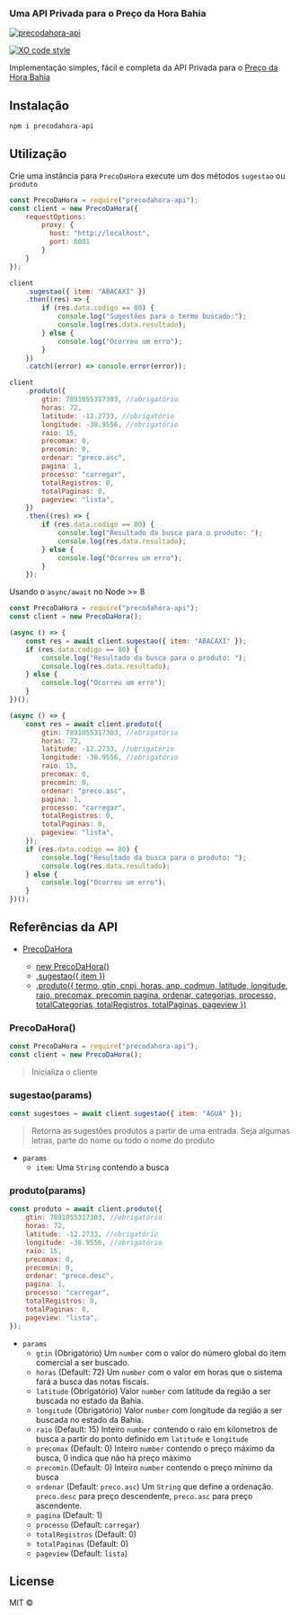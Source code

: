 ### Uma API Privada para o Preço da Hora Bahia

[![precodahora-api](https://circleci.com/gh/Pedneri1/precodahora-api.svg?style=shield)](https://circleci.com/gh/Pedneri1/precodahora-api)

[![XO code style](https://img.shields.io/badge/code_style-XO-5ed9c7.svg)](https://github.com/sindresorhus/xo)

Implementação simples, fácil e completa da API Privada para o [Preço da Hora Bahia](https://precodahora.ba.gov.br/)

## Instalação

```bash
npm i precodahora-api
```

## Utilização

Crie uma instância para `PrecoDaHora` execute um dos métodos `sugestao` ou `produto`

```js
const PrecoDaHora = require("precodahora-api");
const client = new PrecoDaHora({
	requestOptions:
		proxy: {
		  host: "http://localhost",
		  port: 8001
		}
	}
});

client
	.sugestao({ item: "ABACAXI" })
	.then((res) => {
		if (res.data.codigo == 80) {
			console.log("Sugestões para o termo buscado:");
			console.log(res.data.resultado);
		} else {
			console.log("Ocorreu um erro");
		}
	})
	.catch((error) => console.error(error));

client
	.produto({
		gtin: 7891055317303, //obrigatório
		horas: 72,
		latitude: -12.2733, //obrigatório
		longitude: -38.9556, //obrigatório
		raio: 15,
		precomax: 0,
		precomin: 0,
		ordenar: "preco.asc",
		pagina: 1,
		processo: "carregar",
		totalRegistros: 0,
		totalPaginas: 0,
		pageview: "lista",
	})
	.then((res) => {
		if (res.data.codigo == 80) {
			console.log("Resultado da busca para o produto: ");
			console.log(res.data.resultado);
		} else {
			console.log("Ocorreu um erro");
		}
	});
```

Usando o `async/await` no Node >= 8

```js
const PrecoDaHora = require("precodahora-api");
const client = new PrecoDaHora();

(async () => {
	const res = await client.sugestao({ item: "ABACAXI" });
	if (res.data.codigo == 80) {
		console.log("Resultado da busca para o produto: ");
		console.log(res.data.resultado);
	} else {
		console.log("Ocorreu um erro");
	}
})();

(async () => {
	const res = await client.produto({
		gtin: 7891055317303, //obrigatório
		horas: 72,
		latitude: -12.2733, //obrigatório
		longitude: -38.9556, //obrigatório
		raio: 15,
		precomax: 0,
		precomin: 0,
		ordenar: "preco.asc",
		pagina: 1,
		processo: "carregar",
		totalRegistros: 0,
		totalPaginas: 0,
		pageview: "lista",
	});
	if (res.data.codigo == 80) {
		console.log("Resultado da busca para o produto: ");
		console.log(res.data.resultado);
	} else {
		console.log("Ocorreu um erro");
	}
})();
```

## Referências da API

- [PrecoDaHora](#precodahora)

  - [new PrecoDaHora()](#precodahora)
  - [.sugestao({ item })](#sugestaoparams)
  - [.produto({ termo, gtin, cnpj, horas, anp, codmun, latitude, longitude, raio, precomax, precomin pagina, ordenar, categorias, processo, totalCategorias, totalRegistros, totalPaginas, pageview })](#produtoparams)

### PrecoDaHora()

```js
const PrecoDaHora = require("precodahora-api");
const client = new PrecoDaHora();
```

> Inicializa o cliente

### sugestao(params)

```js
const sugestoes = await client.sugestao({ item: "ÁGUA" });
```

> Retorna as sugestões produtos a partir de uma entrada. Seja algumas letras, parte do nome ou todo o nome do produto

- `params`
  - `item`: Uma `String` contendo a busca

### produto(params)

```js
const produto = await client.produto({
	gtin: 7891055317303, //obrigatório
	horas: 72,
	latitude: -12.2733, //obrigatório
	longitude: -38.9556, //obrigatório
	raio: 15,
	precomax: 0,
	precomin: 0,
	ordenar: "preco.desc",
	pagina: 1,
	processo: "carregar",
	totalRegistros: 0,
	totalPaginas: 0,
	pageview: "lista",
});
```

- `params`
  - `gtin` (Obrigatório) Um `number` com o valor do número global do item comercial a ser buscado.
  - `horas` (Default: 72) Um `number` com o valor em horas que o sistema fará a busca das notas fiscais.
  - `latitude` (Obrigatório) Valor `number` com latitude da região a ser buscada no estado da Bahia.
  - `longitude` (Obrigatório) Valor `number` com longitude da região a ser buscada no estado da Bahia.
  - `raio` (Default: 15) Inteiro `number` contendo o raio em kilometros de busca a partir do ponto definido em `latitude` e `longitude`
  - `precomax` (Default: 0) Inteiro `number` contendo o preço máximo da busca, 0 indica que não há preço máximo
  - `precomin` (Default: 0) Inteiro `number` contendo o preço mínimo da busca
  - `ordenar` (Default: `preco.asc`) Um `String` que define a ordenação. `preco.desc` para preço descendente, `preco.asc` para preço ascendente.
  - `pagina` (Default: 1)
  - `processo` (Default: `carregar`)
  - `totalRegistros` (Default: 0)
  - `totalPaginas` (Default: 0)
  - `pageview` (Default: `lista`)

## License

MIT ©
